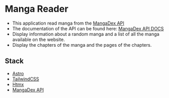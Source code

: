# Manga Reader

- This application read manga from the [MangaDex API](https://api.mangadex.org/)
- The documentation of the API can be found here: [MangaDex API DOCS](https://api.mangadex.org/docs/)
- Display information about a random manga and a list of all the manga available on the website.
- Display the chapters of the manga and the pages of the chapters.

## Stack

- [Astro](https://astro.build/)
- [TailwindCSS](https://tailwindcss.com/)
- [Htmx](https://htmx.org)
- [MangaDex API](https://api.mangadex.org/)